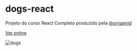 # dogs-react
Projeto do curso React Completo produzido pela [@origamid](https://www.origamid.com/)

[Ver online](https://dogs-react-six.vercel.app/)

![dogs](https://user-images.githubusercontent.com/50107021/207640944-6600db87-b07b-4694-ad62-271f771919d9.png)
